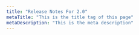 ```yaml
---
title: "Release Notes For 2.0"
metaTitle: "This is the title tag of this page"
metaDescription: "This is the meta description"
---
```


